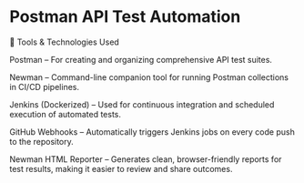 # Postman API Test Automation

🔧 Tools & Technologies Used

Postman – For creating and organizing comprehensive API test suites.

Newman – Command-line companion tool for running Postman collections in CI/CD pipelines.

Jenkins (Dockerized) – Used for continuous integration and scheduled execution of automated tests.

GitHub Webhooks – Automatically triggers Jenkins jobs on every code push to the repository.

Newman HTML Reporter – Generates clean, browser-friendly reports for test results, making it easier to review and share outcomes.
